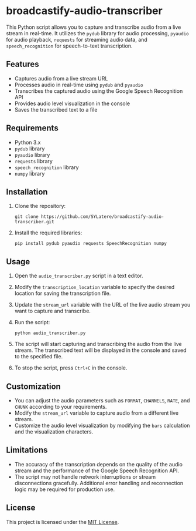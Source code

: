 # broadcastify-audio-transcriber

This Python script allows you to capture and transcribe audio from a live stream in real-time. It utilizes the `pydub` library for audio processing, `pyaudio` for audio playback, `requests` for streaming audio data, and `speech_recognition` for speech-to-text transcription.

## Features

- Captures audio from a live stream URL
- Processes audio in real-time using `pydub` and `pyaudio`
- Transcribes the captured audio using the Google Speech Recognition API
- Provides audio level visualization in the console
- Saves the transcribed text to a file

## Requirements

- Python 3.x
- `pydub` library
- `pyaudio` library
- `requests` library
- `speech_recognition` library
- `numpy` library

## Installation

1. Clone the repository:
   ```
   git clone https://github.com/SYLatere/broadcastify-audio-transcriber.git
   ```

2. Install the required libraries:
   ```
   pip install pydub pyaudio requests SpeechRecognition numpy
   ```

## Usage

1. Open the `audio_transcriber.py` script in a text editor.

2. Modify the `transcription_location` variable to specify the desired location for saving the transcription file.

3. Update the `stream_url` variable with the URL of the live audio stream you want to capture and transcribe.

4. Run the script:
   ```
   python audio_transcriber.py
   ```

5. The script will start capturing and transcribing the audio from the live stream. The transcribed text will be displayed in the console and saved to the specified file.

6. To stop the script, press `Ctrl+C` in the console.

## Customization

- You can adjust the audio parameters such as `FORMAT`, `CHANNELS`, `RATE`, and `CHUNK` according to your requirements.
- Modify the `stream_url` variable to capture audio from a different live stream.
- Customize the audio level visualization by modifying the `bars` calculation and the visualization characters.

## Limitations

- The accuracy of the transcription depends on the quality of the audio stream and the performance of the Google Speech Recognition API.
- The script may not handle network interruptions or stream disconnections gracefully. Additional error handling and reconnection logic may be required for production use.

## License

This project is licensed under the [MIT License](LICENSE).
